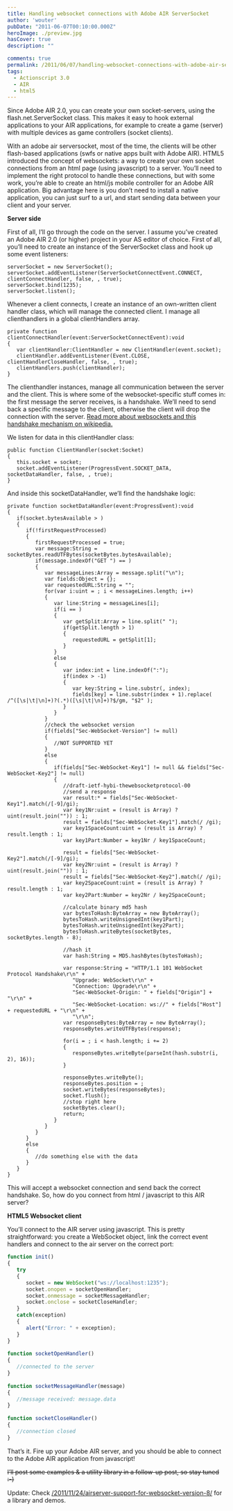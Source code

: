 ```yaml
---
title: Handling websocket connections with Adobe AIR ServerSocket
author: 'wouter'
pubDate: "2011-06-07T00:10:00.000Z"
heroImage: ./preview.jpg
hasCover: true
description: ""

comments: true
permalink: /2011/06/07/handling-websocket-connections-with-adobe-air-serversocket/
tags:
  - Actionscript 3.0
  - AIR
  - html5
---
```

Since Adobe AIR 2.0, you can create your own socket-servers, using the flash.net.ServerSocket class. This makes it easy to hook external applications to your AIR applications, for example to create a game (server) with multiple devices as game controllers (socket clients).

<!--more-->

With an adobe air serversocket, most of the time, the clients will be other flash-based applications (swfs or native apps built with Adobe AIR). HTML5 introduced the concept of websockets: a way to create your own socket connections from an html page (using javascript) to a server. You’ll need to implement the right protocol to handle these connections, but with some work, you’re able to create an html/js mobile controller for an Adobe AIR application. Big advantage here is you don’t need to install a native application, you can just surf to a url, and start sending data between your client and your server.

**Server side**

First of all, I’ll go through the code on the server. I assume you’ve created an Adobe AIR 2.0 (or higher) project in your AS editor of choice. First of all, you’ll need to create an instance of the ServerSocket class and hook up some event listeners:

```actionscript-3
serverSocket = new ServerSocket();
serverSocket.addEventListener(ServerSocketConnectEvent.CONNECT, clientConnectHandler, false, , true);
serverSocket.bind(1235);
serverSocket.listen();
```

Whenever a client connects, I create an instance of an own-written client handler class, which will manage the connected client. I manage all clienthandlers in a global clientHandlers array.

```actionscript-3
private function clientConnectHandler(event:ServerSocketConnectEvent):void
{
   var clientHandler:ClientHandler = new ClientHandler(event.socket);
   clientHandler.addEventListener(Event.CLOSE, clientHandlerCloseHandler, false, , true);
   clientHandlers.push(clientHandler);
}
```

The clienthandler instances, manage all communication between the server and the client. This is where some of the websocket-specific stuff comes in: the first message the server receives, is a handshake. We’ll need to send back a specific message to the client, otherwise the client will drop the connection with the server. [Read more about websockets and this handshake mechanism on wikipedia.][1]

We listen for data in this clientHandler class:

```actionscript-3
public function ClientHandler(socket:Socket)
{
   this.socket = socket;
   socket.addEventListener(ProgressEvent.SOCKET_DATA, socketDataHandler, false, , true);
}
```

And inside this socketDataHandler, we’ll find the handshake logic:

```actionscript-3
private function socketDataHandler(event:ProgressEvent):void
{
   if(socket.bytesAvailable > )
   {
      if(!firstRequestProcessed)
      {
         firstRequestProcessed = true;
         var message:String = socketBytes.readUTFBytes(socketBytes.bytesAvailable);
         if(message.indexOf("GET ") == )
         {
            var messageLines:Array = message.split("\n");
            var fields:Object = {};
            var requestedURL:String = "";
            for(var i:uint = ; i < messageLines.length; i++)
            {
               var line:String = messageLines[i];
               if(i == )
               {
                  var getSplit:Array = line.split(" ");
                  if(getSplit.length > 1)
                  {
                     requestedURL = getSplit[1];
                  }
               }
               else
               {
                  var index:int = line.indexOf(":");
                  if(index > -1)
                  {
                     var key:String = line.substr(, index);
                     fields[key] = line.substr(index + 1).replace( /^([\s|\t|\n]+)?(.*)([\s|\t|\n]+)?$/gm, "$2" );
                  }
               }
            }
            //check the websocket version
            if(fields["Sec-WebSocket-Version"] != null)
            {
               //NOT SUPPORTED YET
            }
            else
            {
               if(fields["Sec-WebSocket-Key1"] != null && fields["Sec-WebSocket-Key2"] != null)
               {
                  //draft-ietf-hybi-thewebsocketprotocol-00
                  //send a response
                  var result:* = fields["Sec-WebSocket-Key1"].match(/[-9]/gi);
                  var key1Nr:uint = (result is Array) ? uint(result.join("")) : 1;
                  result = fields["Sec-WebSocket-Key1"].match(/ /gi);
                  var key1SpaceCount:uint = (result is Array) ? result.length : 1;
                  var key1Part:Number = key1Nr / key1SpaceCount;
 
                  result = fields["Sec-WebSocket-Key2"].match(/[-9]/gi);
                  var key2Nr:uint = (result is Array) ? uint(result.join("")) : 1;
                  result = fields["Sec-WebSocket-Key2"].match(/ /gi);
                  var key2SpaceCount:uint = (result is Array) ? result.length : 1;
                  var key2Part:Number = key2Nr / key2SpaceCount;
 
                  //calculate binary md5 hash
                  var bytesToHash:ByteArray = new ByteArray();
                  bytesToHash.writeUnsignedInt(key1Part);
                  bytesToHash.writeUnsignedInt(key2Part);
                  bytesToHash.writeBytes(socketBytes, socketBytes.length - 8);
 
                  //hash it
                  var hash:String = MD5.hashBytes(bytesToHash);
 
                  var response:String = "HTTP/1.1 101 WebSocket Protocol Handshake\r\n" +
                     "Upgrade: WebSocket\r\n" +
                     "Connection: Upgrade\r\n" +
                     "Sec-WebSocket-Origin: " + fields["Origin"] + "\r\n" +
                     "Sec-WebSocket-Location: ws://" + fields["Host"] + requestedURL + "\r\n" +
                     "\r\n";
                  var responseBytes:ByteArray = new ByteArray();
                  responseBytes.writeUTFBytes(response);
 
                  for(i = ; i < hash.length; i += 2)
                  {
                     responseBytes.writeByte(parseInt(hash.substr(i, 2), 16));
                  }
 
                  responseBytes.writeByte();
                  responseBytes.position = ;
                  socket.writeBytes(responseBytes);
                  socket.flush();
                  //stop right here
                  socketBytes.clear();
                  return;
               }
            }
         }
      }
      else
      {
         //do something else with the data
      }
   }
}
```

This will accept a websocket connection and send back the correct handshake. So, how do you connect from html / javascript to this AIR server?

**HTML5 Websocket client**

You’ll connect to the AIR server using javascript. This is pretty straightforward: you create a WebSocket object, link the correct event handlers and connect to the air server on the correct port:

``` js
function init()
{
   try
   {
      socket = new WebSocket("ws://localhost:1235");
      socket.onopen = socketOpenHandler;
      socket.onmessage = socketMessageHandler;
      socket.onclose = socketCloseHandler;
   }
   catch(exception)
   {
      alert("Error: " + exception);
   }
}
 
function socketOpenHandler()
{
   //connected to the server
}
 
function socketMessageHandler(message)
{
   //message received: message.data
}
 
function socketCloseHandler()
{
   //connection closed
}
```

That’s it. Fire up your Adobe AIR server, and you should be able to connect to the Adobe AIR application from javascript!

<del datetime="2011-11-24T19:35:43+00:00">I’ll post some examples & a utility library in a follow-up post, so stay tuned :-)</del>

Update: Check [/2011/11/24/airserver-support-for-websocket-version-8/][2] for a library and demos.

 [1]: http://en.wikipedia.org/wiki/WebSockets
 [2]: /2011/11/24/airserver-support-for-websocket-version-8/